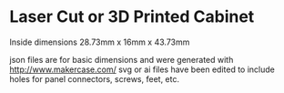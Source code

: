 # Laser Cut or 3D Printed Cabinet
Inside dimensions 28.73mm x 16mm x 43.73mm

json files are for basic dimensions and were generated with http://www.makercase.com/
svg or ai files have been edited to include holes for panel connectors, screws, feet, etc.


